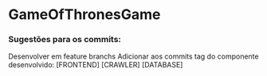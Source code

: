 # GameOfThronesGame

### Sugestões para os commits:
Desenvolver em feature branchs
Adicionar aos commits tag do componente desenvolvido: [FRONTEND] [CRAWLER] [DATABASE]


